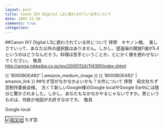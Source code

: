 ```yaml
---
layout: post
title: Canon IXY Digital L3に惑わされている件について
date: 2005-12-20
comments: true
categories:
---
```


##Canon IXY Digital L3に惑わされている件について
拝啓　キヤノン様。　美しさでいって、あなた以外の選択肢はありません。しかし、望遠端の開放F値が5.4というのはどうなんだろう。料理は苦手ということか。とにかく僕を惑わせないでください。　敬具
http://arena.nikkeibp.co.jp/rev/20051124/114391/index.shtml

{{ 'B000BGEAR2' | amazon_medium_image }}
{{ 'B000BGEAR2' | amazon_link }}
##ちず窓がなかなかよいかも？な件について
拝啓　昭文社ちず窓制作委員会様。　古くて新しいGoogle様のGoogle localやGoogle Earthには随分と驚かされました。しかし、あなたもなかなかやるじゃないですか。男というものは、何故か地図が大好きなのです。　敬具

[](http://local.google.co.jp/maps?q=%E6%98%AD%E6%96%87%E7%A4%BE&near=%E5%8D%83%E4%BB%A3%E7%94%B0%E5%8C%BA%E9%BA%B9%E7%94%BA%EF%BC%93&btnG=%E6%A4%9C%E7%B4%A2&sll=36.562600,136.362305&sspn=23.257402,31.684570&t=&hl=ja&cid=35684108,139738742,6343705222926448571&li=lmd&z=0)
Google local

[](http://earth.google.com/)

<a href="http://chizumado.jp/view?position_id=332845" target="_blank"><img src="http://chizumado.jp/RasterMap?position_id=332845" border="1" alt="昭文社"/></a>
ちず窓
